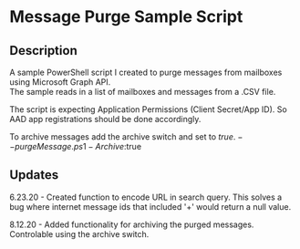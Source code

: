 # Message Purge Sample Script

## Description

A sample PowerShell script I created to purge messages from mailboxes using Microsoft Graph API.  
The sample reads in a list of mailboxes and messages from a .CSV file.

The script is expecting Application Permissions (Client Secret/App ID). So AAD app registrations should be done accordingly.

To archive messages add the archive switch and set to $true. -- purgeMessage.ps1 -Archive:$true

## Updates

6.23.20 - Created function to encode URL in search query. This solves a bug where internet message ids that included '+' would return a null value.

8.12.20 - Added functionality for archiving the purged messages. Controlable using the archive switch.
